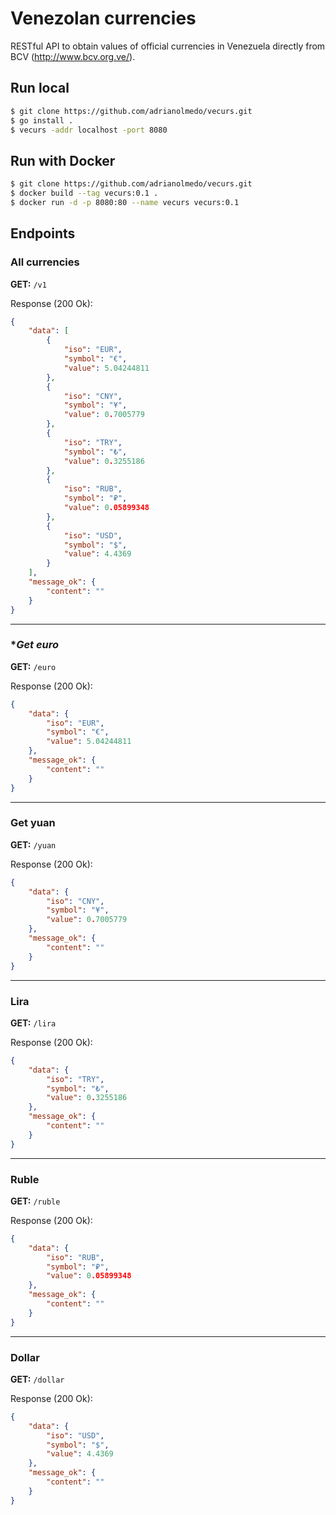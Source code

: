 # Venezolan currencies

RESTful API to obtain values of official currencies in Venezuela directly from BCV (http://www.bcv.org.ve/).

## Run local

```bash
$ git clone https://github.com/adrianolmedo/vecurs.git
$ go install .
$ vecurs -addr localhost -port 8080
```

## Run with Docker

```bash
$ git clone https://github.com/adrianolmedo/vecurs.git
$ docker build --tag vecurs:0.1 .
$ docker run -d -p 8080:80 --name vecurs vecurs:0.1
```

## Endpoints

### **All currencies**

**GET:** `/v1`

Response (200 Ok):

```json
{
    "data": [
        {
            "iso": "EUR",
            "symbol": "€",
            "value": 5.04244811
        },
        {
            "iso": "CNY",
            "symbol": "¥",
            "value": 0.7005779
        },
        {
            "iso": "TRY",
            "symbol": "₺",
            "value": 0.3255186
        },
        {
            "iso": "RUB",
            "symbol": "₽",
            "value": 0.05899348
        },
        {
            "iso": "USD",
            "symbol": "$",
            "value": 4.4369
        }
    ],
    "message_ok": {
        "content": ""
    }
}

```

---

### **Get euro*

**GET:** `/euro`

Response (200 Ok):

```json
{
    "data": {
        "iso": "EUR",
        "symbol": "€",
        "value": 5.04244811
    },
    "message_ok": {
        "content": ""
    }
}
```

---

### **Get yuan**

**GET:** `/yuan`

Response (200 Ok):

```json
{
    "data": {
        "iso": "CNY",
        "symbol": "¥",
        "value": 0.7005779
    },
    "message_ok": {
        "content": ""
    }
}
```

---

### **Lira**

**GET:** `/lira`

Response (200 Ok):

```json
{
    "data": {
        "iso": "TRY",
        "symbol": "₺",
        "value": 0.3255186
    },
    "message_ok": {
        "content": ""
    }
}
```

---

### **Ruble**

**GET:** `/ruble`

Response (200 Ok):

```json
{
    "data": {
        "iso": "RUB",
        "symbol": "₽",
        "value": 0.05899348
    },
    "message_ok": {
        "content": ""
    }
}
```

---

### **Dollar**

**GET:** `/dollar`

Response (200 Ok):

```json
{
    "data": {
        "iso": "USD",
        "symbol": "$",
        "value": 4.4369
    },
    "message_ok": {
        "content": ""
    }
}
```

